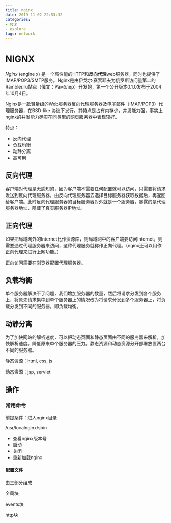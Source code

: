 ```yaml
---
title: nginx
date: 2019-11-02 22:53:32
categories:
- 技术
- explore
tags: network
---
```

# NIGNX

*Nginx* (engine x) 是一个高性能的HTTP和**反向代理**web服务器，同时也提供了IMAP/POP3/SMTP服务。Nginx是由伊戈尔·赛索耶夫为俄罗斯访问量第二的Rambler.ru站点（俄文：Рамблер）开发的，第一个公开版本0.1.0发布于2004年10月4日。

Nginx是一款轻量级的Web服务器反向代理服务器及电子邮件（IMAP/POP3）代理服务器，在BSD-like 协议下发行。其特点是占有内存少，并发能力强，事实上nginx的并发能力确实在同类型的网页服务器中表现较好。

特点：

- 反向代理
- 负载均衡
- 动静分离
- 高可用



## 反向代理

客户端对代理是无感知的，因为客户端不需要任何配置就可以访问，只需要将请求发送到反向代理服务器，由反向代理服务器去选择目标服务器获取数据后，再返回给客户端。此时反向代理服务器的目标服务器对外就是一个服务器，暴露的是代理服务器地址，隐藏了真实服务器IP地址。

## 正向代理

如果把局域网外的Internet比作资源库，则局域网中的客户端要访问Internet，则需要通过代理服务器来访问，这种代理服务就称作正向代理。（nginx还可以用作正向代理来进行上网功能。）

正向访问需要在浏览器配置代理服务器。



## 负载均衡

单个服务器解决不了问题，我们增加服务器的数量，然后将请求分发到各个服务上，将原先请求集中到单个服务器上的情况改为将请求分发到多个服务器上，将负载分发到不同的服务器，即负载均衡。



## 动静分离

为了加快网站的解析速度，可以把动态页面和静态页面由不同的服务器来解析，加快解析速度。降低原来单个服务器的压力。静态资源和动态资源分开部署放置两台不同的服务器。

静态资源：html, css, js

动态资源：jsp, servlet

## 操作

### 常用命令

前提条件：进入nginx目录

/usr/localnginx/sbin

- 查看nginx版本号
- 启动
- 关闭
- 重新加载nginx

#### 配置文件

由三部分组成

全局块

events块

http块

